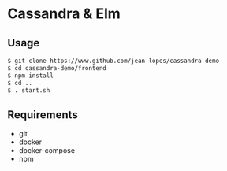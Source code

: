 # Cassandra & Elm

## Usage
```bash
$ git clone https://www.github.com/jean-lopes/cassandra-demo
$ cd cassandra-demo/frontend
$ npm install
$ cd ..
$ . start.sh
```

## Requirements
- git
- docker
- docker-compose
- npm
